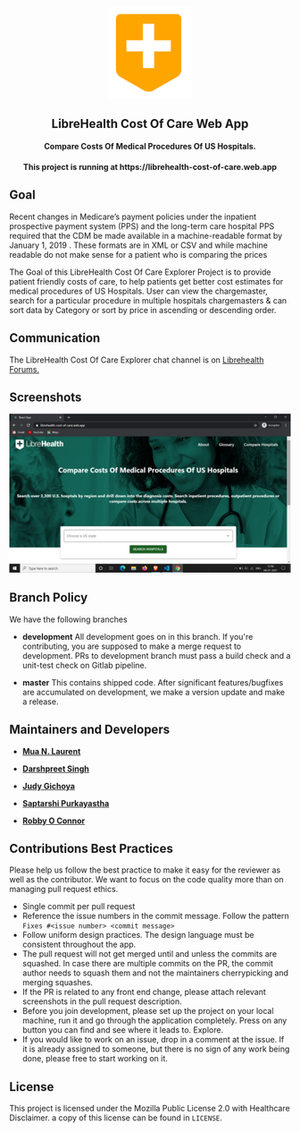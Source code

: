 <div align="center">
<p align="center"><img src="assets/app_icon.png" width="150"></p> 
<h2 align="center"><b>LibreHealth Cost Of Care Web App</b></h2>
<h4 align="center">Compare Costs Of Medical Procedures Of US Hospitals.</h4>
<h4 align="center">This project is running at https://librehealth-cost-of-care.web.app</h4>
</div>



## Goal

Recent changes in Medicare’s payment policies under the inpatient prospective payment system (PPS) and the long-term care hospital PPS required that the CDM be made available in a machine-readable format by January 1, 2019 . These formats are in XML or CSV and while machine readable do not make sense for a patient who is comparing the prices

The Goal of this LibreHealth Cost Of Care Explorer Project is to provide patient friendly costs of care, to help patients get better cost estimates for medical procedures of US Hospitals. User can view the chargemaster, search for a particular procedure in multiple hospitals chargemasters & can sort data by Category or sort by price in ascending or descending order.


## Communication

The LibreHealth Cost Of Care Explorer chat channel is on [Librehealth Forums.](https://forums.librehealth.io/)

## Screenshots

<img src="/assets/home.png">

## Branch Policy

We have the following branches

* **development**  All development goes on in this branch. If you're contributing, you are supposed to make a merge request to development. PRs to development branch must pass a build check and a unit-test check on Gitlab pipeline.

* **master** This contains shipped code. After significant features/bugfixes are accumulated on development, we make a version update and make a release.

## Maintainers and Developers

* [**Mua N. Laurent**](https://gitlab.com/muarachmann)

* [**Darshpreet Singh**](https://gitlab.com/Darshpreet2000)

* [**Judy Gichoya**](https://gitlab.com/judywawira)

* [**Saptarshi Purkayastha**](https://gitlab.com/sunbiz)

* [**Robby O Connor**](https://gitlab.com/robbyoconnor)


## Contributions Best Practices

Please help us follow the best practice to make it easy for the reviewer as well as the contributor. We want to focus on the code quality more than on managing pull request ethics.

* Single commit per pull request
* Reference the issue numbers in the commit message. Follow the pattern ``` Fixes #<issue number> <commit message>```
* Follow uniform design practices. The design language must be consistent throughout the app.
* The pull request will not get merged until and unless the commits are squashed. In case there are multiple commits on the PR, the commit author needs to squash them and not the maintainers cherrypicking and merging squashes.
* If the PR is related to any front end change, please attach relevant screenshots in the pull request description.
* Before you join development, please set up the project on your local machine, run it and go through the application completely. Press on any button you can find and see where it leads to. Explore.
* If you would like to work on an issue, drop in a comment at the issue. If it is already assigned to someone, but there is no sign of any work being done, please free to start working on it.


## License

This project is licensed under the Mozilla Public License 2.0 with Healthcare Disclaimer. a copy of this license can be found in `LICENSE`.
